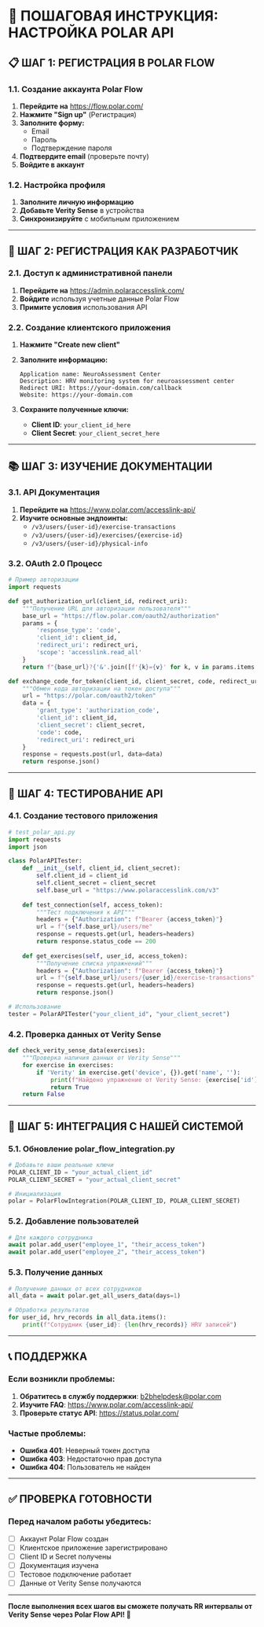 # 🔧 ПОШАГОВАЯ ИНСТРУКЦИЯ: НАСТРОЙКА POLAR API

## 📋 **ШАГ 1: РЕГИСТРАЦИЯ В POLAR FLOW**

### **1.1. Создание аккаунта Polar Flow**
1. **Перейдите на** https://flow.polar.com/
2. **Нажмите "Sign up"** (Регистрация)
3. **Заполните форму:**
   - Email
   - Пароль
   - Подтверждение пароля
4. **Подтвердите email** (проверьте почту)
5. **Войдите в аккаунт**

### **1.2. Настройка профиля**
1. **Заполните личную информацию**
2. **Добавьте Verity Sense** в устройства
3. **Синхронизируйте** с мобильным приложением

---

## 🔑 **ШАГ 2: РЕГИСТРАЦИЯ КАК РАЗРАБОТЧИК**

### **2.1. Доступ к административной панели**
1. **Перейдите на** https://admin.polaraccesslink.com/
2. **Войдите** используя учетные данные Polar Flow
3. **Примите условия** использования API

### **2.2. Создание клиентского приложения**
1. **Нажмите "Create new client"**
2. **Заполните информацию:**
   ```
   Application name: NeuroAssessment Center
   Description: HRV monitoring system for neuroassessment center
   Redirect URI: https://your-domain.com/callback
   Website: https://your-domain.com
   ```

3. **Сохраните полученные ключи:**
   - **Client ID**: `your_client_id_here`
   - **Client Secret**: `your_client_secret_here`

---

## 📚 **ШАГ 3: ИЗУЧЕНИЕ ДОКУМЕНТАЦИИ**

### **3.1. API Документация**
1. **Перейдите на** https://www.polar.com/accesslink-api/
2. **Изучите основные эндпоинты:**
   - `/v3/users/{user-id}/exercise-transactions`
   - `/v3/users/{user-id}/exercises/{exercise-id}`
   - `/v3/users/{user-id}/physical-info`

### **3.2. OAuth 2.0 Процесс**
```python
# Пример авторизации
import requests

def get_authorization_url(client_id, redirect_uri):
    """Получение URL для авторизации пользователя"""
    base_url = "https://flow.polar.com/oauth2/authorization"
    params = {
        'response_type': 'code',
        'client_id': client_id,
        'redirect_uri': redirect_uri,
        'scope': 'accesslink.read_all'
    }
    return f"{base_url}?{'&'.join([f'{k}={v}' for k, v in params.items()])}"

def exchange_code_for_token(client_id, client_secret, code, redirect_uri):
    """Обмен кода авторизации на токен доступа"""
    url = "https://polar.com/oauth2/token"
    data = {
        'grant_type': 'authorization_code',
        'client_id': client_id,
        'client_secret': client_secret,
        'code': code,
        'redirect_uri': redirect_uri
    }
    response = requests.post(url, data=data)
    return response.json()
```

---

## 🧪 **ШАГ 4: ТЕСТИРОВАНИЕ API**

### **4.1. Создание тестового приложения**
```python
# test_polar_api.py
import requests
import json

class PolarAPITester:
    def __init__(self, client_id, client_secret):
        self.client_id = client_id
        self.client_secret = client_secret
        self.base_url = "https://www.polaraccesslink.com/v3"
    
    def test_connection(self, access_token):
        """Тест подключения к API"""
        headers = {"Authorization": f"Bearer {access_token}"}
        url = f"{self.base_url}/users/me"
        response = requests.get(url, headers=headers)
        return response.status_code == 200
    
    def get_exercises(self, user_id, access_token):
        """Получение списка упражнений"""
        headers = {"Authorization": f"Bearer {access_token}"}
        url = f"{self.base_url}/users/{user_id}/exercise-transactions"
        response = requests.get(url, headers=headers)
        return response.json()

# Использование
tester = PolarAPITester("your_client_id", "your_client_secret")
```

### **4.2. Проверка данных от Verity Sense**
```python
def check_verity_sense_data(exercises):
    """Проверка наличия данных от Verity Sense"""
    for exercise in exercises:
        if 'Verity' in exercise.get('device', {}).get('name', ''):
            print(f"Найдено упражнение от Verity Sense: {exercise['id']}")
            return True
    return False
```

---

## 🔧 **ШАГ 5: ИНТЕГРАЦИЯ С НАШЕЙ СИСТЕМОЙ**

### **5.1. Обновление polar_flow_integration.py**
```python
# Добавьте ваши реальные ключи
POLAR_CLIENT_ID = "your_actual_client_id"
POLAR_CLIENT_SECRET = "your_actual_client_secret"

# Инициализация
polar = PolarFlowIntegration(POLAR_CLIENT_ID, POLAR_CLIENT_SECRET)
```

### **5.2. Добавление пользователей**
```python
# Для каждого сотрудника
await polar.add_user("employee_1", "their_access_token")
await polar.add_user("employee_2", "their_access_token")
```

### **5.3. Получение данных**
```python
# Получение данных от всех сотрудников
all_data = await polar.get_all_users_data(days=1)

# Обработка результатов
for user_id, hrv_records in all_data.items():
    print(f"Сотрудник {user_id}: {len(hrv_records)} HRV записей")
```

---

## 📞 **ПОДДЕРЖКА**

### **Если возникли проблемы:**
1. **Обратитесь в службу поддержки**: b2bhelpdesk@polar.com
2. **Изучите FAQ**: https://www.polar.com/accesslink-api/
3. **Проверьте статус API**: https://status.polar.com/

### **Частые проблемы:**
- **Ошибка 401**: Неверный токен доступа
- **Ошибка 403**: Недостаточно прав доступа
- **Ошибка 404**: Пользователь не найден

---

## ✅ **ПРОВЕРКА ГОТОВНОСТИ**

### **Перед началом работы убедитесь:**
- [ ] Аккаунт Polar Flow создан
- [ ] Клиентское приложение зарегистрировано
- [ ] Client ID и Secret получены
- [ ] Документация изучена
- [ ] Тестовое подключение работает
- [ ] Данные от Verity Sense получаются

---

**После выполнения всех шагов вы сможете получать RR интервалы от Verity Sense через Polar Flow API! 🚀**
